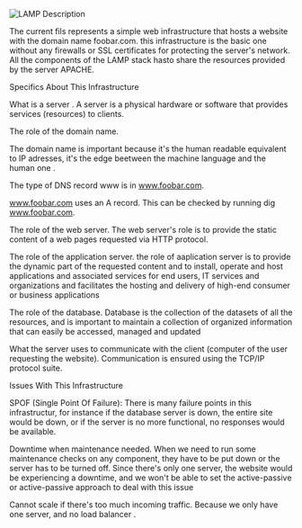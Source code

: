 ![LAMP](https://i.imgur.com/p2uyTqY.png)
Description

The current fils represents a simple web infrastructure that hosts a website with the domain name foobar.com. this infrastructure is the basic one without any  firewalls or SSL certificates for protecting the server's network. All the  components of the LAMP stack hasto share the resources provided by the server APACHE.

Specifics About This Infrastructure

What is a server .
A server is a physical hardware or software that provides services (resources) to clients.

The role of the domain name.

The domain name is important because it's the human readable equivalent to IP adresses, it's the edge beetween the machine language and the human one .

The type of DNS record www is in www.foobar.com.

www.foobar.com uses an A record. This can be checked by running dig www.foobar.com.

The role of the web server.
The web server's role is to provide the static content of a web pages requested via HTTP protocol.

The role of the application server.
the role of aaplication server is to provide the dynamic part of the requested content and to install, operate and host applications and associated services for end users, IT services and organizations and facilitates the hosting and delivery of high-end consumer or business applications

The role of the database.
Database is the collection of the datasets of all the resources, and is important to maintain a collection of organized information that can easily be accessed, managed and updated

What the server uses to communicate with the client (computer of the user requesting the website).
Communication is ensured using the TCP/IP protocol suite.

Issues With This Infrastructure

SPOF (Single Point Of Failure):
There is many failure points in this infrastructur, for instance if the  database server is down, the entire site would be down, or if the server is no more functional, no responses would be available.

Downtime when maintenance needed.
When we need to run some maintenance checks on any component, they have to be put down or the server has to be turned off. Since there's only one server, the website would be experiencing a downtime, and we won't be able to set the active-passive or active-passive approach to deal with this issue

Cannot scale if there's too much incoming traffic.
Because we only have one server, and no load balancer .
